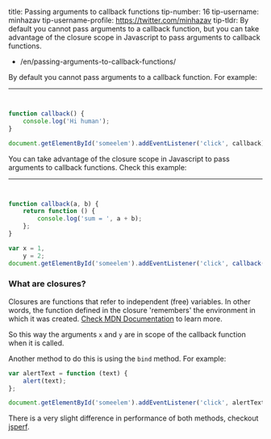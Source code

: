 title: Passing arguments to callback functions
tip-number: 16
tip-username: minhazav
tip-username-profile: https://twitter.com/minhazav
tip-tldr: By default you cannot pass arguments to a callback function, but you can take advantage of the closure scope in Javascript to pass arguments to callback functions.

-   /en/passing-arguments-to-callback-functions/

By default you cannot pass arguments to a callback function. For example:

---


```js


function callback() {
    console.log('Hi human');
}

document.getElementById('someelem').addEventListener('click', callback);
```

You can take advantage of the closure scope in Javascript to pass arguments to callback functions. Check this example:

---


```js


function callback(a, b) {
    return function () {
        console.log('sum = ', a + b);
    };
}

var x = 1,
    y = 2;
document.getElementById('someelem').addEventListener('click', callback(x, y));
```

### What are closures?

Closures are functions that refer to independent (free) variables. In other words, the function defined in the closure 'remembers' the environment in which it was created. [Check MDN Documentation](https://developer.mozilla.org/en-US/docs/Web/JavaScript/Closures) to learn more.

So this way the arguments `x` and `y` are in scope of the callback function when it is called.

Another method to do this is using the `bind` method. For example:

```js
var alertText = function (text) {
    alert(text);
};

document.getElementById('someelem').addEventListener('click', alertText.bind(this, 'hello'));
```

There is a very slight difference in performance of both methods, checkout [jsperf](http://jsperf.com/bind-vs-closure-23).
